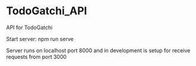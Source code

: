 # TodoGatchi_API
API for TodoGatchi

Start server: npm run serve

Server runs on localhost port 8000 and in development is setup for receive requests from port 3000